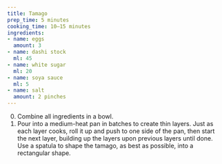 ```yaml
---
title: Tamago
prep_time: 5 minutes
cooking_time: 10–15 minutes
ingredients:
- name: eggs
  amount: 3
- name: dashi stock
  ml: 45
- name: white sugar
  ml: 20
- name: soya sauce
  ml: 5
- name: salt
  amount: 2 pinches
---
```


0. Combine all ingredients in a bowl.
0. Pour into a medium-heat pan in batches to create thin layers. Just as each layer cooks, roll it up and push to one side of the pan, then start the next layer, building up the layers upon previous layers until done. Use a spatula to shape the tamago, as best as possible, into a rectangular shape.
